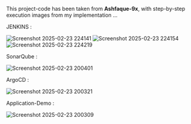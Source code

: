 This project-code  has been taken from **Ashfaque-9x**, with step-by-step execution images from my implementation ...

JENKINS : 

![Screenshot 2025-02-23 224141](https://github.com/user-attachments/assets/72668582-ede5-432a-b8ac-4b928455d663)
![Screenshot 2025-02-23 224154](https://github.com/user-attachments/assets/4ae246b9-e774-4ab1-a6ce-1fa646832be8)
![Screenshot 2025-02-23 224219](https://github.com/user-attachments/assets/4aebf86f-1222-42f7-bfc6-acc5bc1d1c88)

SonarQube : 

![Screenshot 2025-02-23 200401](https://github.com/user-attachments/assets/aeb175b6-f115-445e-85d0-4f2e07e2cf8b)

ArgoCD : 

![Screenshot 2025-02-23 200321](https://github.com/user-attachments/assets/988b53e9-a283-4b3b-9adc-0afd3e673e96)

Application-Demo : 

![Screenshot 2025-02-23 200309](https://github.com/user-attachments/assets/ceb6209e-40af-4b9f-af53-9c2dbc579040)


